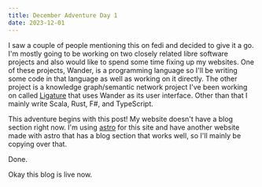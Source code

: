 ```yaml
---
title: December Adventure Day 1
date: 2023-12-01
---
```


I saw a couple of people mentioning this on fedi and decided to give it a go.
I'm mostly going to be working on two closely related libre software projects and also would like to spend some time fixing up my websites.
One of these projects, Wander, is a programming language so I'll be writing some code in that language as well as working on it directly.
The other project is a knowledge graph/semantic network project I've been working on called [Ligature](https://ligature.dev) that uses Wander as its user interface.
Other than that I mainly write Scala, Rust, F#, and TypeScript.

This adventure begins with this post!
My website doesn't have a blog section right now.
I'm using [astro](https://astro.build) for this site and have another website made with astro that has a blog section that works well, so I'll mainly be copying over that.

Done.

Okay this blog is live now.
